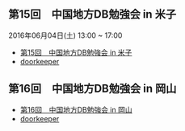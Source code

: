 ## 第15回　中国地方DB勉強会 in 米子

2016年06月04日(土) 13:00 ~ 17:00

* [第15回　中国地方DB勉強会 in 米子](/events/event-015.html)
* [doorkeeper](https://dbstudychugoku.doorkeeper.jp/events/44776)

## 第16回　中国地方DB勉強会 in 岡山

* [第16回　中国地方DB勉強会 in 岡山](/events/event-016.html)
* [doorkeeper](https://dbstudychugoku.doorkeeper.jp/events/45876)

